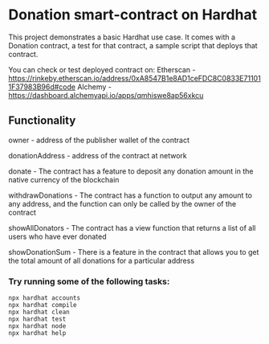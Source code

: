 # Donation smart-contract on Hardhat

This project demonstrates a basic Hardhat use case. It comes with a Donation contract, a test for that contract, a sample script that deploys that contract.

You can check or test deployed contract on:
Etherscan - https://rinkeby.etherscan.io/address/0xA8547B1e8AD1ceFDC8C0833E711011F37983B96d#code
Alchemy - https://dashboard.alchemyapi.io/apps/qmhiswe8ap56xkcu

## Functionality

owner - address of the publisher wallet of the contract

donationAddress - address of the contract at network

donate - The contract has a feature to deposit any donation amount in the native currency of the blockchain

withdrawDonations - The contract has a function to output any amount to any address, and the function can only be called by the owner of the contract

showAllDonators - The contract has a view function that returns a list of all users who have ever donated

showDonationSum - There is a feature in the contract that allows you to get the total amount of all donations for a particular address


### Try running some of the following tasks:

```shell
npx hardhat accounts
npx hardhat compile
npx hardhat clean
npx hardhat test
npx hardhat node
npx hardhat help
```
